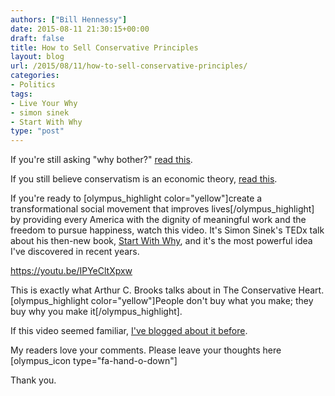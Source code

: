 ```yaml
---
authors: ["Bill Hennessy"]
date: 2015-08-11 21:30:15+00:00
draft: false
title: How to Sell Conservative Principles
layout: blog
url: /2015/08/11/how-to-sell-conservative-principles/
categories:
- Politics
tags:
- Live Your Why
- simon sinek
- Start With Why
type: "post"
---
```


If you're still asking "why bother?" [read this](https://hennessysview.com/2015/08/09/why-bother/).

If you still believe conservatism is an economic theory, [read this](https://wp.me/p3daxv-4jc).

If you're ready to [olympus_highlight color="yellow"]create a transformational social movement that improves lives[/olympus_highlight] by providing every America with the dignity of meaningful work and the freedom to pursue happiness, watch this video. It's Simon Sinek's TEDx talk about his then-new book, [Start With Why](https://amzn.to/1N8s7pK), and it's the most powerful idea I've discovered in recent years.

https://youtu.be/IPYeCltXpxw

This is exactly what Arthur C. Brooks talks about in The Conservative Heart. [olympus_highlight color="yellow"]People don't buy what you make; they buy why you make it[/olympus_highlight].

If this video seemed familiar, [I've blogged about it before](https://hennessysview.com/2010/08/09/live-your-why/).

My readers love your comments. Please leave your thoughts here [olympus_icon type="fa-hand-o-down"]

Thank you.
